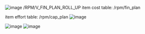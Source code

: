 ![image](https://github.com/user-attachments/assets/58d6536f-d853-4f73-aab5-0277ae711001)
/RPM/V_FIN_PLAN_ROLL_UP
item cost table: /rpm/fin_plan

item effort table: /rpm/cap_plan
![image](https://github.com/user-attachments/assets/80636e18-ddcf-4858-a9d4-e882526482b0)


![image](https://github.com/user-attachments/assets/a5a4574c-72f4-4349-bbd3-225dfd16416e)
![image](https://github.com/user-attachments/assets/08e95776-0bc5-4832-89bb-ad76c749c17f)
